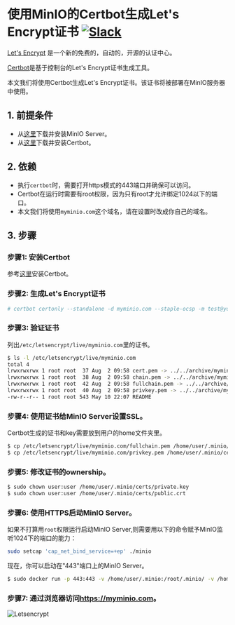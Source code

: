 # 使用MinIO的Certbot生成Let's Encrypt证书 [![Slack](https://slack.min.io/slack?type=svg)](https://slack.min.io)
[Let's Encrypt](https://letsencrypt.org/) 是一个新的免费的，自动的，开源的认证中心。

[Certbot](https://certbot.eff.org/)是基于控制台的Let's Encrypt证书生成工具。

本文我们将使用Certbot生成Let's Encrypt证书。该证书将被部署在MinIO服务器中使用。

## 1. 前提条件
- 从[这里](https://docs.min.io/docs/minio-quickstart-guide)下载并安装MinIO Server。
- 从[这里](https://certbot.eff.org/)下载并安装Certbot。

## 2. 依赖
- 执行`certbot`时，需要打开https模式的443端口并确保可以访问。
- Certbot在运行时需要有root权限，因为只有root才允许绑定1024以下的端口。
- 本文我们将使用`myminio.com`这个域名，请在设置时改成你自己的域名。

## 3. 步骤

### 步骤1: 安装Certbot
参考[这里](https://certbot.eff.org/)安装Certbot。

### 步骤2: 生成Let's Encrypt证书
```sh
# certbot certonly --standalone -d myminio.com --staple-ocsp -m test@yourdomain.io --agree-tos
```

### 步骤3: 验证证书
列出`/etc/letsencrypt/live/myminio.com`里的证书。
```sh
$ ls -l /etc/letsencrypt/live/myminio.com
total 4
lrwxrwxrwx 1 root root  37 Aug  2 09:58 cert.pem -> ../../archive/myminio.com/cert4.pem
lrwxrwxrwx 1 root root  38 Aug  2 09:58 chain.pem -> ../../archive/myminio.com/chain4.pem
lrwxrwxrwx 1 root root  42 Aug  2 09:58 fullchain.pem -> ../../archive/myminio.com/fullchain4.pem
lrwxrwxrwx 1 root root  40 Aug  2 09:58 privkey.pem -> ../../archive/myminio.com/privkey4.pem
-rw-r--r-- 1 root root 543 May 10 22:07 README
```

### 步骤4: 使用证书给MinIO Server设置SSL。
Certbot生成的证书和key需要放到用户的home文件夹里。
```sh
$ cp /etc/letsencrypt/live/myminio.com/fullchain.pem /home/user/.minio/certs/public.crt
$ cp /etc/letsencrypt/live/myminio.com/privkey.pem /home/user/.minio/certs/private.key
```

### 步骤5: 修改证书的ownership。
```sh
$ sudo chown user:user /home/user/.minio/certs/private.key
$ sudo chown user:user /home/user/.minio/certs/public.crt
```

### 步骤6: 使用HTTPS启动MinIO Server。
如果不打算用`root`权限运行启动MinIO Server,则需要用以下的命令赋予MinIO监听1024下的端口的能力：

```sh
sudo setcap 'cap_net_bind_service=+ep' ./minio
```

现在，你可以启动在"443"端口上的MinIO Server。
```sh
$ sudo docker run -p 443:443 -v /home/user/.minio:/root/.minio/ -v /home/user/data:/data minio/minio server --address ":443" /data
```

### 步骤7: 通过浏览器访问<https://myminio.com>。
![Letsencrypt](https://github.com/minio/cookbook/blob/master/docs/screenshots/letsencrypt-certbot-minio.jpg?raw=true)
